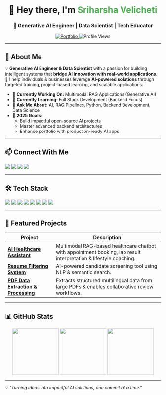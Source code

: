 <!-- HEADER -->
<h1 align="center">👋 Hey there, I'm <span style="color:#4CAF50;">Sriharsha Velicheti</span></h1>
<h3 align="center">🚀 Generative AI Engineer | Data Scientist | Tech Educator</h3>

<p align="center">
  <a href="https://sriharsha8991.github.io/MyPortfolio.github.io/portfolio.html">
    <img src="https://img.shields.io/badge/-🌐 Explore%20My%20Portfolio-0A66C2?style=for-the-badge&logo=GoogleChrome&logoColor=white" alt="Portfolio">
  </a>
  <img src="https://komarev.com/ghpvc/?username=sriharsha8991&label=Profile%20Views&color=blue&style=for-the-badge" alt="Profile Views">
</p>

---

## 🌟 About Me  
💡 **Generative AI Engineer & Data Scientist** with a passion for building intelligent systems that **bridge AI innovation with real-world applications**.  
🎯 I help individuals & businesses leverage **AI-powered solutions** through targeted training, project-based learning, and scalable applications.  

- 🔭 **Currently Working On:** Multimodal RAG Applications (Generative AI)  
- 🌱 **Currently Learning:** Full Stack Development (Backend Focus)  
- 💬 **Ask Me About:** AI, RAG Pipelines, Python, Backend Development, Data Science  
- 🎯 **2025 Goals:**  
  - Build impactful open-source AI projects  
  - Master advanced backend architectures  
  - Enhance portfolio with production-ready AI apps  

---

## 📫 Connect With Me  
<p>
  <a href="https://linkedin.com/in/sriharsha-velicheti-0794351b2/" target="_blank"><img src="https://img.shields.io/badge/LinkedIn-0A66C2.svg?&style=for-the-badge&logo=linkedin&logoColor=white"></a>
  <a href="https://instagram.com/sriharsha_velicheti" target="_blank"><img src="https://img.shields.io/badge/Instagram-E4405F.svg?&style=for-the-badge&logo=instagram&logoColor=white"></a>
  <a href="https://www.hackerrank.com/srih8991" target="_blank"><img src="https://img.shields.io/badge/HackerRank-00EA64.svg?&style=for-the-badge&logo=hackerrank&logoColor=white"></a>
  <a href="https://www.leetcode.com/20btrcd019" target="_blank"><img src="https://img.shields.io/badge/LeetCode-FFA116.svg?&style=for-the-badge&logo=leetcode&logoColor=white"></a>
</p>

---

## 🛠️ Tech Stack  
<p>
  <img src="https://img.shields.io/badge/Python-3776AB.svg?style=for-the-badge&logo=python&logoColor=white">
  <img src="https://img.shields.io/badge/Flask-000000.svg?style=for-the-badge&logo=flask&logoColor=white">
  <img src="https://img.shields.io/badge/MySQL-4479A1.svg?style=for-the-badge&logo=mysql&logoColor=white">
  <img src="https://img.shields.io/badge/PostgreSQL-336791.svg?style=for-the-badge&logo=postgresql&logoColor=white">
  <img src="https://img.shields.io/badge/Pandas-150458.svg?style=for-the-badge&logo=pandas&logoColor=white">
  <img src="https://img.shields.io/badge/Scikit--Learn-F7931E.svg?style=for-the-badge&logo=scikit-learn&logoColor=white">
  <img src="https://img.shields.io/badge/Seaborn-005C7A.svg?style=for-the-badge&logo=plotly&logoColor=white">
  <img src="https://img.shields.io/badge/Git-F05032.svg?style=for-the-badge&logo=git&logoColor=white">
</p>

---

## 📌 Featured Projects  
| Project | Description |
|---------|-------------|
| **[AI Healthcare Assistant](#)** | Multimodal RAG-based healthcare chatbot with appointment booking, lab result interpretation & lifestyle coaching. |
| **[Resume Filtering System](#)** | AI-powered candidate screening tool using NLP & semantic search. |
| **[PDF Data Extraction & Processing](#)** | Extracts structured multilingual data from large PDFs & enables collaborative review workflows. |

---

## 📊 GitHub Stats  
<div align="center">
  <img src="https://github-readme-stats.vercel.app/api/top-langs/?username=sriharsha8991&layout=compact&theme=radical" height="150">
  <img src="https://github-readme-stats.vercel.app/api?username=sriharsha8991&show_icons=true&theme=radical" height="150">
  <img src="https://github-readme-streak-stats.herokuapp.com/?user=sriharsha8991&theme=radical" height="150">
</div>

---

💡 *"Turning ideas into impactful AI solutions, one commit at a time."*
